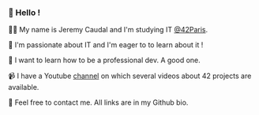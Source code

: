### 👋  Hello !

🙋‍♂️ My name is Jeremy Caudal and I'm studying IT [@42Paris](42.fr).

🌱 I'm passionate about IT and I'm eager to to learn about it !

🤔 I want to learn how to be a professional dev. A good one.

📹 I have a Youtube [channel](https://www.youtube.com/channel/UCI1vTJzZ84_x6VM2wh7A3kA/videos) on which several videos about 42 projects are available.

💬 Feel free to contact me. All links are in my Github bio.
